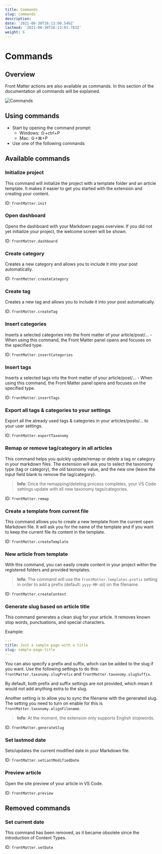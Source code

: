 ```yaml
---
title: Commands
slug: commands
description: 
date: '2021-08-30T16:13:00.546Z'
lastmod: '2021-08-30T16:13:01.763Z'
weight: 6
---
```


# Commands

## Overview

Front Matter actions are also available as commands. In this section of the documentation all commands will be explained.

![Commands](/assets/commands.png)

## Using commands

- Start by opening the command prompt:
  - Windows: ⇧+ctrl+P
  - Mac: ⇧+⌘+P
- Use one of the following commands

## Available commands

### Initialize project

This command will initialize the project with a template folder and an article template. It makes it easier to get you started with the extension and creating your content.

ID: `frontMatter.init`

### Open dashboard

Opens the dashboard with your Markdown pages overview. If you did not yet initialize your project, the welcome screen will be shown.

ID: `frontMatter.dashboard`

### Create category

Creates a new category and allows you to include it into your post automatically.

ID: `frontMatter.createCategory`

### Create tag

Creates a new tag and allows you to include it into your post automatically.

ID: `frontMatter.createTag`

### Insert categories

Inserts a selected categories into the front matter of your article/post/... - When using this command, the Front Matter panel opens and focuses on the specified type.

ID: `frontMatter.insertCategories`

### Insert tags

Inserts a selected tags into the front matter of your article/post/... - When using this command, the Front Matter panel opens and focuses on the specified type.

ID: `frontMatter.insertTags`

### Export all tags & categories to your settings

Export all the already used tags & categories in your articles/posts/... to your user settings.

ID: `frontMatter.exportTaxonomy`

### Remap or remove tag/category in all articles

This command helps you quickly update/remap or delete a tag or category in your markdown files. The extension will ask you to select the taxonomy type (tag or category), the old taxonomy value, and the new one (leave the input field blank to remove the tag/category).

> **Info**: Once the remapping/deleting process completes, your VS Code settings update with all new taxonomy tags/categories.

ID: `frontMatter.remap`

### Create a template from current file

This command allows you to create a new template from the current open Markdown file. It will ask you for the name of the template and if you want to keep the current file its content in the template.

ID: `frontMatter.createTemplate`

### New article from template

With this command, you can easily create content in your project within the registered folders and provided templates.

> **Info**: The command will use the `frontMatter.templates.prefix` setting in order to add a prefix (default: `yyyy-MM-dd`) on the filename.

ID: `frontMatter.createContent`

### Generate slug based on article title

This command generates a clean slug for your article. It removes known stop words, punctuations, and special characters.

Example:

```yaml
---
title: Just a sample page with a title
slug: sample-page-title
---
```

You can also specify a prefix and suffix, which can be added to the slug if you want. Use the following settings to do this: `frontMatter.taxonomy.slugPrefix` and `frontMatter.taxonomy.slugSuffix`. 

By default, both prefix and suffix settings are not provided, which mean it would not add anything extra to the slug. 

Another setting is to allow you to sync the filename with the generated slug. The setting you need to turn on enable for this is `frontMatter.taxonomy.alignFilename`.

> **Info**: At the moment, the extension only supports English stopwords. 

ID: `frontMatter.generateSlug`

### Set lastmod date

Sets/updates the current modified date in your Markdown file.

ID: `frontMatter.setLastModifiedDate`

### Preview article

Open the site preview of your article in VS Code.

ID: `frontMatter.preview`

## Removed commands

### Set current date

This command has been removed, as it became obsolete since the introduction of Content Types.

ID: `frontMatter.setDate`